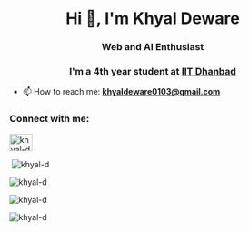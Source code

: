 <h1 align="center">Hi 👋, I'm Khyal Deware</h1>
<h3 align="center">Web and AI Enthusiast</h3>
<h3 align="center">I'm a 4th year student at <a href="https://www.iitism.ac.in/">IIT Dhanbad</a></h3>

- 📫 How to reach me: **khyaldeware0103@gmail.com**

<h3 align="left">Connect with me:</h3>
<p align="left">
<a href="https://linkedin.com/in/khyal-d" target="blank"><img align="center" src="https://raw.githubusercontent.com/rahuldkjain/github-profile-readme-generator/master/src/images/icons/Social/linked-in-alt.svg" alt="khyal-d" height="30" width="40" /></a> 
</p>

<p>&nbsp;<img align="center" src="https://github-readme-stats.vercel.app/api?username=khyal-d&show_icons=true&locale=en&theme=radical" alt="khyal-d" /></p>
<p><img src="https://github-readme-stats.vercel.app/api/top-langs?username=khyal-d&show_icons=true&locale=en&layout=compact&theme=radical" alt="khyal-d" /></p>

<p align="left">
<img align="center" src="http://github-readme-streak-stats.herokuapp.com?user=khyal-d&show_icons=true&locale=en&layout=compact&theme=radical" alt="khyal-d" />
</p>
<p align="left"> <img src="https://komarev.com/ghpvc/?username=khyal-d&label=Profile%20views&color=0e75b6&style=flat" alt="khyal-d" /> </p>
